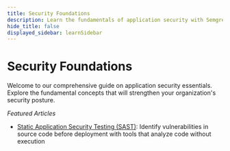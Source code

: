 ```yaml
---
title: Security Foundations
description: Learn the fundamentals of application security with Semgrep
hide_title: false
displayed_sidebar: learnSidebar
---
```


# Security Foundations

Welcome to our comprehensive guide on application security essentials. Explore the fundamental concepts that will strengthen your organization's security posture.

*Featured Articles*

* [Static Application Security Testing (SAST)](sast/overview): Identify vulnerabilities in source code before deployment with tools that analyze code without execution